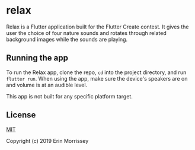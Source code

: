 # relax

Relax is a Flutter application built for the Flutter Create contest. It gives the user the choice of four nature sounds and rotates through related background images while the sounds are playing.

## Running the app

To run the Relax app, clone the repo, `cd` into the project directory, and run `flutter run`. When using the app, make sure the device's speakers are on and volume is at an audible level.

This app is not built for any specific platform target.

## License

[MIT](http://opensource.org/licenses/MIT)

Copyright (c) 2019 Erin Morrissey